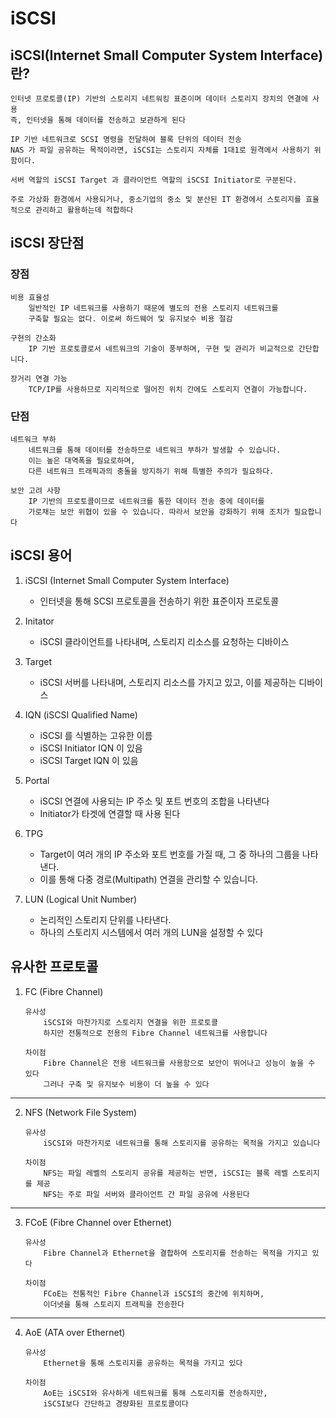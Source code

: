 # iSCSI

## iSCSI(Internet Small Computer System Interface) 란?
```
인터넷 프로토콜(IP) 기반의 스토리지 네트워킹 표준이며 데이터 스토리지 장치의 연결에 사용
즉, 인터넷을 통해 데이터를 전송하고 보관하게 된다

IP 기반 네트워크로 SCSI 명령을 전달하여 블록 단위의 데이터 전송
NAS 가 파일 공유하는 목적이라면, iSCSI는 스토리지 자체를 1대1로 원격에서 사용하기 위함이다.

서버 역할의 iSCSI Target 과 클라이언트 역할의 iSCSI Initiator로 구분된다.

주로 가상화 환경에서 사용되거나, 중소기업의 중소 및 분산된 IT 환경에서 스토리지를 효율적으로 관리하고 활용하는데 적합하다
```

## iSCSI 장단점

### 장점
```
비용 효율성
    일반적인 IP 네트워크를 사용하기 때문에 별도의 전용 스토리지 네트워크를
    구축할 필요는 없다. 이로써 하드웨어 및 유지보수 비용 절감

구현의 간소화
    IP 기반 프로토콜로서 네트워크의 기술이 풍부하며, 구현 및 관리가 비교적으로 간단합니다.

장거리 연결 가능
    TCP/IP를 사용하므로 지리적으로 떨어진 위치 간에도 스토리지 연결이 가능합니다.
```
### 단점
```
네트워크 부하
    네트워크를 통해 데이터를 전송하므로 네트워크 부하가 발생할 수 있습니다.
    이는 높은 대역폭을 필요로하며, 
    다른 네트워크 트래픽과의 충돌을 방지하기 위해 특별한 주의가 필요하다.

보안 고려 사항
    IP 기반의 프로토콜이므로 네트워크를 통한 데이터 전송 중에 데이터를 
    가로채는 보안 위협이 있을 수 있습니다. 따라서 보안을 강화하기 위해 조치가 필요합니다
```

## iSCSI 용어
1. iSCSI (Internet Small Computer System Interface)
    - 인터넷을 통해 SCSI 프로토콜을 전송하기 위한 표준이자 프로토콜

2. Initator
    - iSCSI 클라이언트를 나타내며, 스토리지 리소스를 요청하는 디바이스

3. Target
    - iSCSI 서버를 나타내며, 스토리지 리소스를 가지고 있고, 이를 제공하는 디바이스

4. IQN (iSCSI Qualified Name)
    - iSCSI 를 식별하는 고유한 이름
    - iSCSI Initiator IQN 이 있음
    - iSCSI Target IQN 이 있음

5. Portal
    - iSCSI 연결에 사용되는 IP 주소 및 포트 번호의 조합을 나타낸다
    - Initiator가 타겟에 연결할 때 사용 된다

6. TPG
    - Target이 여러 개의 IP 주소와 포트 번호를 가질 때, 그 중 하나의 그룹을 나타낸다.
    - 이를 통해 다중 경로(Multipath) 연결을 관리할 수 있습니다.

7. LUN (Logical Unit Number)
    - 논리적인 스토리지 단위를 나타낸다.
    - 하나의 스토리지 시스템에서 여러 개의 LUN을 설정할 수 있다

## 유사한 프로토콜
1. FC (Fibre Channel)
    ```
    유사성 
        iSCSI와 마찬가지로 스토리지 연결을 위한 프로토콜
        하지만 전통적으로 전용의 Fibre Channel 네트워크를 사용합니다

    차이점
        Fibre Channel은 전용 네트워크를 사용함으로 보안이 뛰어나고 성능이 높을 수 있다
        그러나 구축 및 유지보수 비용이 더 높을 수 있다
    ```
---
2. NFS (Network File System)
    ```
    유사성
        iSCSI와 마찬가지로 네트워크를 통해 스토리지를 공유하는 목적을 가지고 있습니다

    차이점
        NFS는 파일 레벨의 스토리지 공유를 제공하는 반면, iSCSI는 블록 레벨 스토리지를 제공
        NFS는 주로 파일 서버와 클라이언트 간 파일 공유에 사용된다
    ```
---
3. FCoE (Fibre Channel over Ethernet)
    ```
    유사성
        Fibre Channel과 Ethernet을 결합하여 스토리지를 전송하는 목적을 가지고 있다

    차이점
        FCoE는 전통적인 Fibre Channel과 iSCSI의 중간에 위치하며,
        이더넷을 통해 스토리지 트래픽을 전송한다
    ```
---
4. AoE (ATA over Ethernet)
    ```
    유사성
        Ethernet을 통해 스토리지를 공유하는 목적을 가지고 있다

    차이점
        AoE는 iSCSI와 유사하게 네트워크를 통해 스토리지를 전송하지만,
        iSCSI보다 간단하고 경량화된 프로토콜이다
    ```